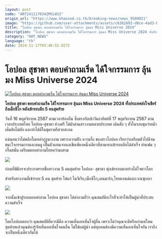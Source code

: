 ```yaml
---
layout: post
code: "ART2411170342MSLW1S"
origin_url: "https://www.khaosod.co.th/breaking-news/news_9509021"
image: "https://github.com/user-attachments/assets/c6382693-d8ce-4ad3-bd81-1266574d9c5b"
title: "โอปอล สุชาตา ตอบคำถามเริ่ด ได้ใจกรรมการ ลุ้นมง Miss Universe 2024"
description: "โอปอล สุชาตา ตอบคำถามเริ่ด ได้ใจกรรมการ ลุ้นมง Miss Universe 2024 ทั้งประเทศส่งใจเชียร์ถึงเม็กซิโก หลังเข้ารอบลึก 5 คนสุดท้าย"
category: "HOT_NEWS"
language: "th"
date: 2024-11-17T03:46:52.827Z
---
```


# โอปอล สุชาตา ตอบคำถามเริ่ด ได้ใจกรรมการ ลุ้นมง Miss Universe 2024

[![โอปอล สุชาตา ตอบคำถามเริ่ด ได้ใจกรรมการ ลุ้นมง Miss Universe 2024](https://www.khaosod.co.th/wpapp/uploads/2024/11/515445.jpg "โอปอล สุชาตา ตอบคำถามเริ่ด ได้ใจกรรมการ ลุ้นมง Miss Universe 2024")](https://www.khaosod.co.th/wpapp/uploads/2024/11/515445.jpg)

**โอปอล สุชาตา ตอบคำถามเริ่ด ได้ใจกรรมการ ลุ้นมง Miss Universe 2024 ทั้งประเทศส่งใจเชียร์ถึงเม็กซิโก หลังเข้ารอบลึก 5 คนสุดท้าย**

วันที่ 16 พฤศจิกายน 2567 ตามเวลาท้องถิ่น ซึ่งตรงกับเช้าวันอาทิตย์ที่ 17 พฤศจิกายน 2567 ตามเวลาประเทศไทย โอปอล-สุชาตา ช่วงศรี ได้ฝ่าด่านสาวงามหลายประเทศ เดินสับ ๆ ทั้งในรอบชุดว่ายน้ำเต็มสิบไม่หัก และทำได้ดีในชุดราตรีสวยสะกด

แน่นอนว่าไม่พลิกโผเหล่ากูรูนางงาม เพราะความปัง ความจึ้ง ของสาวโอปอล เรียกว่าเตรียมตัวไปดีจนชนะใจกรรมการและคนดู เป็นตัวแทนจากเอเชียเพียงหนึ่งเดียวที่สามารถเข้ารอบลึกได้สำเร็จ ทำแฟน ๆ กรี๊ดสนั่น เตรียมตอบคำถามไทยคว้ามงสาม

[![](https://www.khaosod.co.th/wpapp/uploads/2024/11/NamtanChalita-2.jpg)](https://www.khaosod.co.th/wpapp/uploads/2024/11/NamtanChalita-2.jpg)

ก่อนที่พิธีกรจะประกาศรายชื่อสาวงาม 5 คนสุดท้าย โอปอล- สุชาตา พุ่งเข้ารอบมาอย่างได้ใจชาวโลก

สำหรับสางงามที่เข้ารอบ 5 คน สุดท้าย ได้แก่ ไนจีเรีย,เม็กซิโก,เดนมาร์ก,ไทยแลนด์และเวเนซุเอลา

[![](https://www.khaosod.co.th/wpapp/uploads/2024/11/mut5-1-2.jpg)](https://www.khaosod.co.th/wpapp/uploads/2024/11/mut5-1-2.jpg)

จากนั้นเข้าสู่รอบตอบคำถาม โอปอล สุชาตา ได้คำถามที่ว่า คุณสมบัติอะไรที่จะทำให้เป็นผู้นำที่ประสบความสำเร็จ

[![](https://www.khaosod.co.th/wpapp/uploads/2024/11/488352.jpg)](https://www.khaosod.co.th/wpapp/uploads/2024/11/488352.jpg)

โดยโอปอลตอบว่า คุณสมบัติที่ควรมีคือ ความเห็นอกเห็นใจผู้อื่น เพราะไม่ว่าคุณจะดีหรือเก่งแค่ไหนสุดท้ายแล้วคุณต้องรู้จักเห็นอกเห็นใจคนอื่น ไม่ใช่แค่ผู้นำ แต่ทุกคนต้องมีความเห็นอกเห็นใจกัน เราถึงจะเป็นหนึ่งเดียวกันได้